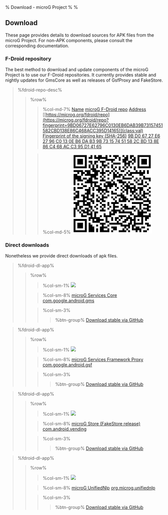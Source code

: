 % Download - microG Project
%
%

Download
--------
These page provides details to download sources for APK files from the microG Project.
For non-APK components, please consult the corresponding documentation.

### F-Droid repository
The best method to download and update components of the microG Project is to use our F-Droid repositories.
It currently provides stable and nightly updates for GmsCore as well as releases of GsfProxy and FakeStore.

[](id:mainrepo)
> %fdroid-repo-desc%
> > %row%
> > > %col-md-7%
> > > [Name](class:key) [microG F-Droid repo](class:val)
> > > [Address](class:key) [[https://microg.org/fdroid/repo](https://microg.org/fdroid/repo?fingerprint=9BD06727E62796C0130EB6DAB39B73157451582CBD138E86C468ACC395D14165)](class:val)
> > > [Fingerprint of the signing key (SHA-256)](class:key) [9B D0 67 27 E6 27 96 C0 13 0E B6 DA B3 9B 73 15 74 51 58 2C BD 13 8E 86 C4 68 AC C3 95 D1 41 65](class:val)
> >
> > > %col-md-5%
> > > [<img src="/img/fdroid_repo_qr.png" alt="F-Droid repo QR code">](https://microg.org/fdroid/repo?fingerprint=9BD06727E62796C0130EB6DAB39B73157451582CBD138E86C468ACC395D14165)

### Direct downloads
Nonetheless we provide direct downloads of apk files.

[](id:app_com_google_android_gms)
> %fdroid-dl-app%
> > %row%
> > > %col-sm-1%
> > > <img src="/img/gmscore_96px.png" height="48">
> >
> > > %col-sm-8%
> > > [microG Services Core](class:name) [com.google.android.gms](class:pname)
> >
> > > %col-sm-3%
> > > > %btn-group%
> > > > <a href="https://github.com/microg/android_packages_apps_GmsCore/releases" class="btn btn-default btn-dl">Download stable [via GitHub](class:ver)</a>

[](id:app_com_google_android_gsf)
> %fdroid-dl-app%
> > %row%
> > > %col-sm-1%
> > > <img src="/img/gmscore_96px.png" height="48">
> >
> > > %col-sm-8%
> > > [microG Services Framework Proxy](class:name) [com.google.android.gsf](class:pname)
> >
> > > %col-sm-3%
> > > > %btn-group%
> > > > <a href="https://github.com/microg/android_packages_apps_GsfProxy/releases" class="btn btn-default btn-dl">Download stable [via GitHub](class:ver)</a>

[](id:app_com_android_vending)
> %fdroid-dl-app%
> > %row%
> > > %col-sm-1%
> > > <img src="/img/store_96px.png" height="48">
> >
> > > %col-sm-8%
> > > [microG Store (FakeStore release)](class:name) [com.android.vending](class:pname)
> >
> > > %col-sm-3%
> > > > %btn-group%
> > > > <a href="https://github.com/microg/android_packages_apps_FakeStore/releases" class="btn btn-default btn-dl">Download stable [via GitHub](class:ver)</a>

[](id:app_org_microg_unifiednlp)
> %fdroid-dl-app%
> > %row%
> > > %col-sm-1%
> > > <img src="/img/unifiednlp_96px.png" height="48">
> >
> > > %col-sm-8%
> > > [microG UnifiedNlp](class:name) [org.microg.unifiednlp](class:pname)
> >
> > > %col-sm-3%
> > > > %btn-group%
> > > > <a href="https://github.com/microg/android_packages_apps_UnifiedNlp/releases" class="btn btn-default btn-dl">Download stable [via GitHub](class:ver)</a>

<script src="/js/jquery-2.2.1.min.js"></script>
<script src="/js/fdroid.js"></script>
<script type="text/javascript">
    fdroid.getRepoInfo("https://microg.org/fdroid/repo", function(repoInfo) {
        $("#mainrepo").parent().next().children(".row").replaceWith(fdroid.createRepoDetails(repoInfo));
        ["com.google.android.gms", "com.google.android.gsf", "com.android.vending"].forEach(function(name) {
            $("#app_"+name.split(".").join("_")).parent().next().children(".row").children().children(".btn-group")
                .replaceWith(fdroid.createDownloadButton(repoInfo, name));
        });
    });
</script>
